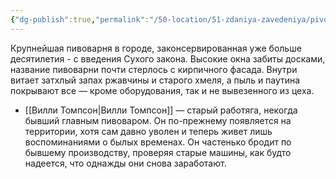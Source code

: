 ```yaml
---
{"dg-publish":true,"permalink":"/50-location/51-zdaniya-zavedeniya/pivovarnya-tyazhelyj-par/","tags":["локация/заведение"]}
---
```


Крупнейшая пивоварня в городе, законсервированная уже больше десятилетия - с введения Сухого закона. Высокие окна забиты досками, название пивоварни почти стерлось с кирпичного фасада. Внутри витает затхлый запах ржавчины и старого хмеля, а пыль и паутина покрывают все — кроме оборудования, так и не вывезенного из цеха. 

- [[Вилли Томпсон\|Вилли Томпсон]] — старый работяга, некогда бывший главным пивоваром. Он по-прежнему появляется на территории, хотя сам давно уволен и теперь живет лишь воспоминаниями о былых временах. Он частенько бродит по бывшему производству, проверяя старые машины, как будто надеется, что однажды они снова заработают. 